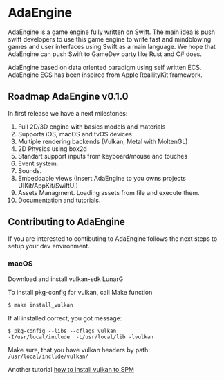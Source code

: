 # AdaEngine

AdaEngine is a game engine fully written on Swift. The main idea is push swift developers to use this game engine to write fast and mindblowing games and user interfaces using Swift as a main language. We hope that AdaEngine can push Swift to GameDev party like Rust and C# does.

AdaEngine based on data oriented paradigm using self written ECS. AdaEngine ECS has been inspired from Apple ReallityKit framework.

## Roadmap AdaEngine v0.1.0

In first release we have a next milestones:

1) Full 2D/3D engine with basics models and materials
2) Supports iOS, macOS and tvOS devices.
3) Multiple rendering backends (Vulkan, Metal with MoltenGL)
4) 2D Physics using box2d
5) Standart support inputs from keyboard/mouse and touches
6) Event system.
7) Sounds.
8) Embeddable views (Insert AdaEngine to you owns projects UIKit/AppKit/SwiftUI)
9) Assets Managment. Loading assets from file and execute them.
10) Documentation and tutorials.

## Contributing to AdaEngine

If you are interested to contibuting to AdaEngine follows the next steps to setup your dev environment.

### macOS

Download and install vulkan-sdk LunarG

To install pkg-config for vulkan, call Make function

```bash
$ make install_vulkan
```

If all installed correct, you got message:

```
$ pkg-config --libs --cflags vulkan
-I/usr/local/include  -L/usr/local/lib -lvulkan
```

Make sure, that you have vulkan headers by path: `/usr/local/include/vulkan/`

Another tutorial [how to install vulkan to SPM](https://blog.spencerkohan.com/vulkan-swift-linking-moltenvk-using-swift-package-manager/)

